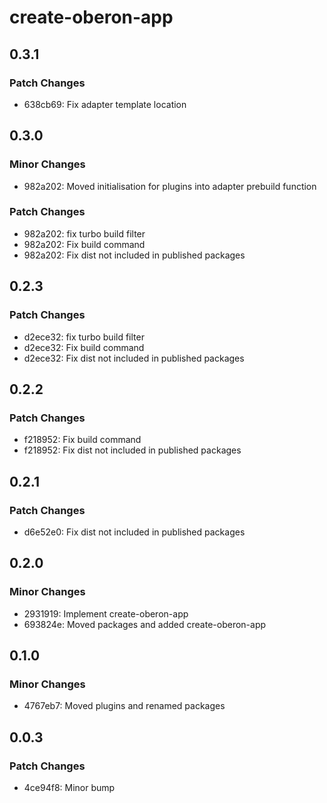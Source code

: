 # create-oberon-app

## 0.3.1

### Patch Changes

- 638cb69: Fix adapter template location

## 0.3.0

### Minor Changes

- 982a202: Moved initialisation for plugins into adapter prebuild function

### Patch Changes

- 982a202: fix turbo build filter
- 982a202: Fix build command
- 982a202: Fix dist not included in published packages

## 0.2.3

### Patch Changes

- d2ece32: fix turbo build filter
- d2ece32: Fix build command
- d2ece32: Fix dist not included in published packages

## 0.2.2

### Patch Changes

- f218952: Fix build command
- f218952: Fix dist not included in published packages

## 0.2.1

### Patch Changes

- d6e52e0: Fix dist not included in published packages

## 0.2.0

### Minor Changes

- 2931919: Implement create-oberon-app
- 693824e: Moved packages and added create-oberon-app

## 0.1.0

### Minor Changes

- 4767eb7: Moved plugins and renamed packages

## 0.0.3

### Patch Changes

- 4ce94f8: Minor bump
